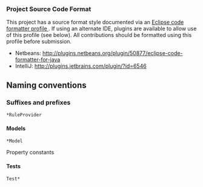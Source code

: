 ### Project Source Code Format

This project has a source format style documented via an [Eclipse code formatter profile ](https://github.com/windup/windup/blob/master/Eclipse_Code_Format_Profile.xml). If using an alternate IDE, plugins are available to allow use of this profile (see below). All contributions should be formatted using this profile before submission.

* Netbeans: http://plugins.netbeans.org/plugin/50877/eclipse-code-formatter-for-java
* IntelliJ: http://plugins.jetbrains.com/plugin/?id=6546

## Naming conventions

### Suffixes and prefixes

`*RuleProvider`

#### Models

`*Model`

Property constants

#### Tests
`Test*`